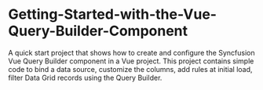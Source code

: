 # Getting-Started-with-the-Vue-Query-Builder-Component
A quick start project that shows how to create and configure the Syncfusion Vue Query Builder component in a Vue project. This project contains simple code to bind a data source, customize the columns, add rules at initial load, filter Data Grid records using the Query Builder.
